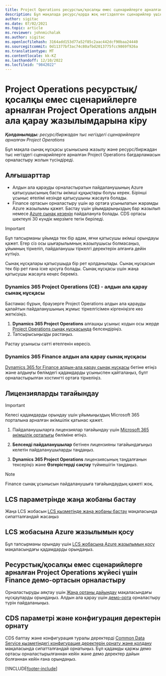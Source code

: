 ```yaml
---
title: Project Operations ресурстық/қосалқы емес сценарийлерге арналған Project Operations алдын ала қарау жазылымдарына кіру
description: Бұл мақалада ресурс/қорда жоқ негізделген сценарийлер үшін Жоба операцияларына жазылу және қолдану жолы туралы ақпарат берілген.
author: sigitac
ms.date: 07/02/2021
ms.topic: article
ms.reviewer: johnmichalak
ms.author: sigitac
ms.openlocfilehash: 3164add153d77a52f85c2aac442dcf90baa24440
ms.sourcegitcommit: 0d11377bf3ac74c80afbd2013775fcc9869f926a
ms.translationtype: MT
ms.contentlocale: kk-KZ
ms.lasthandoff: 12/10/2022
ms.locfileid: "9842022"
---
```

# <a name="sign-up-for-project-operations-preview-subscriptions-for-resource-non-stocked-scenarios"></a>Project Operations ресурстық/қосалқы емес сценарийлерге арналған Project Operations алдын ала қарау жазылымдарына кіру

_**Қолданылады:** ресурс/биржадан тыс негіздегі сценарийлерге арналған Project Operations_



Бұл мақала сынақ нұсқасы ұсынысына жазылу және ресурс/биржадан тыс негіздегі сценарийлерге арналған Project Operations бағдарламасын орналастыру жолын түсіндіреді.

## <a name="prerequisites"></a>Алғышарттар
- Алдын ала қарауды орналастыратын пайдаланушының Azure қатысушысының басты әкімші құқықтары болуы керек. Бірінші ұсыныс өтелімі кезінде қатысушыны жасауға болады. 
- Finance ортасын орналастыру үшін әр ортаға ұсынылатын жарамды Azure жазылымы қажет. Бастау үшін ұйымдарыңыздың бар жазылып немесе [Azure сынақ кезеңін](https://azure.microsoft.com/free/) пайдалануға болады. CDS ортасы шектеулі 30 күндік мерзімге тегін беріледі.

> [!IMPORTANT]
> Бұл тапсырманы ұйымда тек бір адам, яғни қатысушы әкімші орындауы қажет. Егер сіз осы шығарылымның жазылушысы болмасаңыз, ұйымның тіркеліп, пайдаланушы тіркелгі деректерін алғанға дейін күтіңіз.
> 
> Сынақ нұсқалары қатысушыда бір рет қолданылады. Сынақ нұсқасын тек бір рет ғана іске қосуға болады. Сынақ нұсқасы үшін жаңа қатысушы жасауға кеңес береміз.


### <a name="dynamics-365-project-operations-ce---preview-trial"></a>Dynamics 365 Project Operations (CE) - алдын ала қарау сынақ нұсқасы 

Бастамас бұрын, браузерге Project Operations алдын ала қарауды қалайтын пайдаланушының жұмыс тіркелгісімен кіргеніңізге көз жеткізіңіз.

1. **Dynamics 365 Project Operations** алғашқы ұсыныс кодын осы жерде [Project Operations сынақ нұсқасында](https://aka.ms/try-po) белсендіріңіз.
2. Тапсырысыңызды растаңыз.

  Растау ұсынысы сәтті өтелгенін көресіз.

### <a name="dynamics-365-finance-preview-trial"></a>Dynamics 365 Finance алдын ала қарау сынақ нұсқасы

[Dynamics 365 for Finance алдын-ала қарау сынақ нұсқасы](https://aka.ms/trypoche) бетіне өтіңіз және алдыңғы бөлімдегі қадамдарды ұсыныспен қайталаңыз, бұлт орналастырылған хостингті ортаға тіркеліңіз.  

## <a name="assign-licenses"></a>Лицензияларды тағайындау

> [!IMPORTANT]
> Келесі қадамдарды орындау үшін ұйымыңыздың Microsoft 365 порталына арналған әкімшілік қатынас қажет.

1. Пайдаланушыларға лицензиялар тағайындау үшін [Microsoft 365 әкімшілік орталығы](https://portal.office.com/) бөліміне өтіңіз.

2. **Белсенді пайдаланушылар** бетінен лицензияны тағайындағыңыз келетін пайдаланушыларды таңдаңыз.

3. **Dynamics 365 Project Operations** лицензиясының таңдалғанын тексеріңіз және **Өзгерістерді сақтау** түймешігін таңдаңыз.

> [!NOTE]
> Finance сынақ ұсынысын пайдаланушыға тағайындаудың қажеті жоқ.

## <a name="start-a-new-project-in-lcs"></a>LCS параметрінде жаңа жобаны бастау

Жаңа LCS жобасын [LCS қызметінде жаңа жобаны бастау](create-lcs-project.md) мақаласында сипатталғандай жасаңыз

## <a name="add-an-azure-subscription-to-an-lcs-project"></a>LCS жобасына Azure жазылымын қосу

Бұл тапсырманы орындау үшін [LCS жобасына Azure жазылымын қосу](resource-add-azure-subscription-lcs-project.md) мақаласындағы қадамдарды орындаңыз.

## <a name="deploy-finance-demo-environment-with-project-operations-for-resourcenon-stocked-scenarios"></a>Ресурстық/қосалқы емес сценарийлерге арналған Project Operations жүйесі үшін Finance демо-ортасын орналастыру

Орналастыруды аяқтау үшін [Жаңа ортаны дайындау](resource-provision-new-environment.md) мақаласындағы нұсқауларды орындаңыз. Алдын ала қарау үшін [демо-орта](/dynamics365/fin-ops-core/dev-itpro/deployment/deploy-demo-environment) орналастыру түрін пайдаланыңыз. 

## <a name="install-cds-setup-and-configuration-data"></a>CDS параметрі және конфигурация деректерін орнату

CDS баптау және конфигурация туралы деректерді [Common Data Service қызметіндегі конфигурация деректерін орнату және қолдану](resource-apply-pro-setup-config-data.md) мақаласында сипатталғандай орнатыңыз.
Бұл қадамды қаржы демо ортасы орналастырылғаннан кейін және демо деректер дайын болғаннан кейін ғана орындаңыз.


[!INCLUDE[footer-include](../includes/footer-banner.md)]
